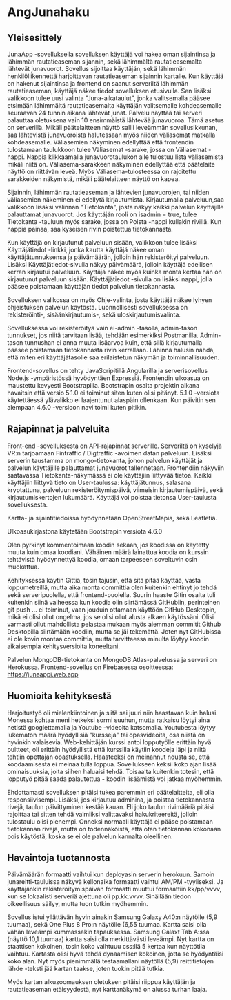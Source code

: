 # AngJunahaku

## Yleisesittely

JunaApp -sovelluksella sovelluksen käyttäjä voi hakea oman sijaintinsa ja lähimmän rautatieaseman sijannin, sekä lähimmältä rautatieasemalta lähtevät junavuorot. Sovellus sijoittaa käyttäjän, sekä lähimmän henkilöliikennettä harjoittavan rautatieaseman sijainnin kartalle. Kun käyttäjä on hakenut sijaintinsa ja frontend on saanut serveriltä lähimmän rautatieaseman, käyttäjä näkee tiedot sovelluksen etusivulla. Sen lisäksi valikkoon tulee uusi valinta "Juna-aikataulut", jonka valitsemalla pääsee etsimään lähimmältä rautatieasemalta käyttäjän valitsemalle kohdeasemalle seuraavan 24 tunnin aikana lähtevät junat. Palvelu näyttää tai serveri palauttaa oletuksena vain 10 ensimmäistä lähtevää junavuoroa. Tämä asetus on serverillä. Mikäli päätelaitteen näyttö sallii leveämmän sovellusikkunan, saa lähtevistä junavuoroista halutessaan myös niiden väliasemat matkalla kohdeasemalle. Väliasemien näkyminen edellyttää että frontendin tulostamaan taulukkoon tulee Väliasemat -sarake, jossa on Väliasemat -nappi. Nappia klikkaamalla junavuorotaulukon alle tulostuu lista väliasemista mikäli niitä on. Väliasema-sarakkeen näkyminen edellyttää että päätelaite näyttö on riittävän leveä. Myös Väliasema-tulosteessa on rajoitettu sarakkeiden näkymistä, mikäli päätelaitteen näyttö on kapea.

Sijainnin, lähimmän rautatieaseman ja lähtevien junavuorojen, tai niiden väliasemien näkeminen ei edellytä kirjautumista. Kirjautumalla palveluun,saa valikkoon lisäksi valinnan "Tietokanta", josta näkyy kaikki palvelun käyttäjille palauttamat junavuorot. Jos käyttäjän rooli on isadmin = true, tulee Tietokanta -tauluun myös sarake, jossa on Poista -nappi kullakin rivillä. Kun nappia painaa, saa kyseisen rivin poistettua tietokannasta.

Kun käyttäjä on kirjautunut palveluun sisään, valikkoon tulee lisäksi Käyttäjätiedot -linkki, jonka kautta käyttäjä näkee oman käyttäjätunnuksensa ja päivämäärän, jolloin hän rekisteröityi palveluun. Lisäksi Käyttäjätiedot-sivulla näkyy päivämäärä, jolloin käyttäjä edellisen kerran kirjautui palveluun. Käyttäjä näkee myös kuinka monta kertaa hän on kirjautunut palveluun sisään. Käyttäjätiedot -sivulla on lisäksi nappi, jolla pääsee poistamaan käyttäjän tiedot palvelun tietokannasta.

Sovelluksen valikossa on myös Ohje-valinta, josta käyttäjä näkee lyhyen ohjeistuksen palvelun käytöstä. Luonnollisesti sovelluksessa on rekisteröinti-, sisäänkirjautumis-, sekä uloskirjautumisvalinta.

Sovelluksessa voi rekisteröityä vain ei-admin -tasolla, admin-tason tunnukset, jos niitä tarvitaan lisää, tehdään esimerkiksi Postmanilla. Admin-tason tunnushan ei anna muuta lisäarvoa kuin, että sillä kirjautumalla pääsee poistamaan tietokannasta rivin kerrallaan. Lähinnä halusin nähdä, että miten eri käyttäjätasolle saa erilaistetun näkymän ja toiminnallisuuden.

Frontend-sovellus on tehty JavaScripitillä Angularilla ja serverisovellus Node.js -ympäristössä hyvödyntäen Expressiä. Frontendin ulkoasua on maustettu kevyesti Bootstrapilla. Bootstrapin osalta projektin aikana havaitsin että versio 5.1.0 ei toiminut siten kuten olisi pitänyt. 5.1.0 -versiota käytettäessä ylävalikko ei laajentunut alaspäin ollenkaan. Kun päivitin sen alempaan 4.6.0 -versioon navi toimi kuten pitikin.

## Rajapinnat ja palveluita

Front-end -sovelluksesta on API-rajapinnat serverille. Serveriltä on kyselyjä VR:n tarjoamaan Fintraffic / Digtraffic -avoimen datan palveluun. Lisäksi serverin taustamma on mongo-tietokanta, johon palvelun käyttäjät ja palvelun käyttäjille palauttamat junavuorot tallennetaan. Frontendiin näkyviin saatavassa Tietokanta-näkymässä ei ole käyttäjiin liittyvää tietoa. Kaikki käyttäjiin liittyvä tieto on User-taulussa: käyttäjätunnus, salasana kryptattuna, palveluun rekisteröitymispäivä, viimeisin kirjautumispäivä, sekä kirjautumiskertojen lukumäärä. Käyttäjä voi poistaa tietonsa User-taulusta sovelluksesta.

Kartta- ja sijaintitiedoissa hyödynnetään OpenStreetMapia, sekä Leafletiä.

Ulkoasukirjastona käytetään Bootstrapin versiota 4.6.0

Olen pyrkinyt kommentoimaan koodin sekaan, jos koodissa on käytetty muuta kuin omaa koodiani. Vähäinen määrä lainattua koodia on kurssin tehtävistä hyödynnettyä koodia, omaan tarpeeseen soveltuvin osin muokattua.

Kehityksessä käytin Gittiä, tosin tajusin, että sitä pitää käyttää, vasta loppumetreillä, mutta aika monta committia olen kuitenkin ehtinyt jo tehdä sekä serveripuolella, että frontend-puolella. Suurin haaste Gitin osalta tuli kuitenkin siinä vaiheessa kun koodia olin siirtämässä GitHubiin, perinteinen git push ... ei toiminut, vaan jouduin ottamaan käyttöön GitHub Desktopin, mikä ei olisi ollut ongelma, jos se olisi ollut alusta alkaen käytössäni. Olisi varmasti ollut mahdollista pelastaa mukaan myös aiemman commitit Github Desktopilla siirtämään koodiin, mutta se jäi tekemättä. Joten nyt GitHubissa ei ole kovin montaa committia, mutta tarvittaessa minulta löytyy koodin aikaisempia kehitysversioita koneeltani.

Palvelun MongoDB-tietokanta on MongoDB Atlas-palvelussa ja serveri on Herokussa. Frontend-sovellus on Firebasessa osoitteessa: https://junaappi.web.app

## Huomioita kehityksestä

Harjoitustyö oli mielenkiintoinen ja siitä sai juuri niin haastavan kuin halusi. Monessa kohtaa meni hetkeksi sormi suuhun, mutta ratkaisu löytyi aina netistä googlettamalla ja Youtube -videoita katsomalla. Youtubesta löytyy lukematon määrä hyödyllisiä "kursseja" tai opasvideoita, osa niistä on hyvinkin valaisevia. Web-kehittäjän kurssi antoi lopputyölle erittäin hyvä puitteet, oli erittäin hyödyllistä että kurssilla käytiin koodeja läpi ja niitä tehtiin opettajan opastuksella. Haasteeksi on meinannut nousta se, että koodaamisesta ei meinaa tulla loppua. Sovellukseen keksii koko ajan lisää ominaisuuksia, joita siihen haluaisi tehdä. Toisaalta kuitenkin totesin, että lopputyö pitää saada palautettua - koodin lisäämistä voi jatkaa myöhemmin.

Ehdottamasti sovelluksen pitäisi tukea paremmin eri päätelaitteita, eli olla responsiivisempi. Lisäksi, jos kirjautuu adminina, ja poistaa tietokannasta rivejä, taulun päivittyminen kestää kauan. Eli joko taulun rivimääriä pitäisi rajoittaa tai sitten tehdä valmiiksi valittavaksi hakukriteereitä, jolloin tulostaulu olisi pienempi. Onneksi normaali käyttäjä ei pääse poistamaan tietokannan rivejä, mutta on todennäköistä, että otan tietokannan kokonaan pois käytöstä, koska se ei ole palvelun kannalta oleellinen.

## Havaintoja tuotannosta

Päivämäärän formaatti vaihtui kun deployasin serverin herokuun. Samoin junareitti-tauluissa näkyvä kellonaika formaatti vaihtui AM/PM -tyyliseksi. Ja käyttäjänkin rekisteröitymispäivän formaatti muuttui formaattiin kk/pp/vvvv, kun se lokaalisti serveriä ajettuna oli pp.kk.vvvv. Sinällään tiedon oikeellisuus säilyy, mutta tuon tutkin myöhemmin.

Sovellus istui yllättävän hyvin ainakin Samsung Galaxy A40:n näytölle (5,9 tuumaa), sekä One Plus 8 Pro:n näytölle (6,55 tuumaa. Kartta saisi olla vähän leveämpi kummassakin tapauksessa. Samsung Galaxt Tab A:ssa (näyttö 10,1 tuumaa) kartta saisi olla merkittävästi leveämpi. Nyt kartta on staattisen kokoinen, tosin koko vaihtuuu css:llä 5 kertaa kun näyttötila vaihtuu. Kartasta olisi hyvä tehdä dynaamisen kokoinen, jotta se hyödyntäisi koko alan. Nyt myös pienimmällä testaamallani näytöllä (5,9) reittitietojen lähde -teksti jää kartan taakse, joten tuokin pitää tutkia.

Myös kartan alkuzoomauksen oletuksen pitäisi riippua käyttäjän ja rautatieaseman etäisyydestä, nyt karttanäkymä on alussa turhan laaja.
